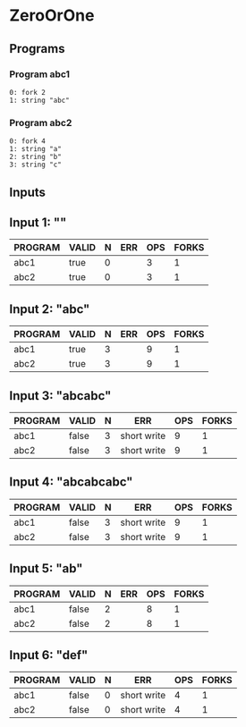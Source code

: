 # ZeroOrOne

## Programs

### Program abc1

```
0: fork 2
1: string "abc"
```

### Program abc2

```
0: fork 4
1: string "a"
2: string "b"
3: string "c"
```

## Inputs

## Input 1: ""

| PROGRAM | VALID | N |  ERR  | OPS | FORKS |
|---------|-------|---|-------|-----|-------|
| abc1    | true  | 0 | <nil> |   3 |     1 |
| abc2    | true  | 0 | <nil> |   3 |     1 |

## Input 2: "abc"

| PROGRAM | VALID | N |  ERR  | OPS | FORKS |
|---------|-------|---|-------|-----|-------|
| abc1    | true  | 3 | <nil> |   9 |     1 |
| abc2    | true  | 3 | <nil> |   9 |     1 |

## Input 3: "abcabc"

| PROGRAM | VALID | N |     ERR     | OPS | FORKS |
|---------|-------|---|-------------|-----|-------|
| abc1    | false | 3 | short write |   9 |     1 |
| abc2    | false | 3 | short write |   9 |     1 |

## Input 4: "abcabcabc"

| PROGRAM | VALID | N |     ERR     | OPS | FORKS |
|---------|-------|---|-------------|-----|-------|
| abc1    | false | 3 | short write |   9 |     1 |
| abc2    | false | 3 | short write |   9 |     1 |

## Input 5: "ab"

| PROGRAM | VALID | N |  ERR  | OPS | FORKS |
|---------|-------|---|-------|-----|-------|
| abc1    | false | 2 | <nil> |   8 |     1 |
| abc2    | false | 2 | <nil> |   8 |     1 |

## Input 6: "def"

| PROGRAM | VALID | N |     ERR     | OPS | FORKS |
|---------|-------|---|-------------|-----|-------|
| abc1    | false | 0 | short write |   4 |     1 |
| abc2    | false | 0 | short write |   4 |     1 |

